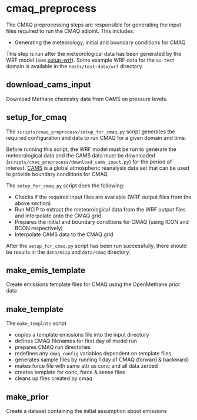 # cmaq_preprocess

The CMAQ preprocessing steps are responsible for generating the input files required to run the CMAQ adjoint.
This includes:
* Generating the meteorology, initial and boundary conditions for CMAQ

This step is run after the meteorological data has been generated by the WRF model 
(see [setup-wrf](https://github.com/openmethane/setup-wrf)).
Some example WRF data for the `au-test` domain is available in the `tests/test-data/wrf` directory.

## download_cams_input

Download Methane chemistry data from CAMS on pressure levels.

## setup_for_cmaq

The `scripts/cmaq_preprocess/setup_for_cmaq.py` script generates the required configuration
and data to run CMAQ for a given domain and time.

Before running this script, 
the WRF model must be run to generate the meteorological data and the CAMS data must be downloaded
(`scripts/cmaq_preprocess/download_cams_input.py`) for the period of interest.
[CAMS](https://www.copernicus.eu/en/access-data/copernicus-services-catalogue/cams-global-reanalysis-eac4) 
is a global atmospheric reanalysis data set that can be used to provide boundary conditions for CMAQ.

The `setup_for_cmaq.py` script does the following:
* Checks if the required input files are available (WRF output files from the above section)
* Run MCIP to extract the meteorological data from the WRF output files and interpolate onto the CMAQ grid
* Prepares the initial and boundary conditions for CMAQ (using ICON and BCON respectively)
* Interpolate CAMS data to the CMAQ grid

After the `setup_for_cmaq.py` script has been run successfully,
there should be results in the `data/mcip` and `data/cmaq` directory.


## make_emis_template

Create emissions template files for CMAQ using the OpenMethane prior data

## make_template

The `make_template` script 
- copies a template emissions file into the input directory
- defines CMAQ filenames for first day of model run
- prepares CMAQ run directories
- redefines any `cmaq_config` variables dependent on template files
- generates sample files by running 1 day of CMAQ (forward & backward)
- makes force file with same attr as conc and all data zeroed
- creates template for conc, force & sense files
- cleans up files created by cmaq

## make_prior
Create a dataset containing the initial assumption about emissions
